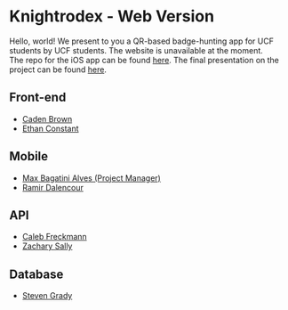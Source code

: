 # Knightrodex - Web Version
Hello, world! We present to you a QR-based badge-hunting app for UCF students by UCF students. The website is unavailable at the moment.\
The repo for the iOS app can be found [here](https://github.com/Knightrodex/knightrodex-ios).
The final presentation on the project can be found [here](https://docs.google.com/presentation/d/1FUs4OeiEm052WTeyEuFEZbe_0v9bXOjIEDbCGqay4U4/edit?usp=sharing).

## Front-end
- [Caden Brown](https://github.com/kudoCodes)
- [Ethan Constant](https://github.com/EthanC43850)

## Mobile
- [Max Bagatini Alves (Project Manager)](https://github.com/maxbalves)
- [Ramir Dalencour](https://github.com/ramird21)

## API
- [Caleb Freckmann](https://github.com/tokyorecon)
- [Zachary Sally](https://github.com/zszach23)

## Database
- [Steven Grady](https://github.com/SSGrady)
